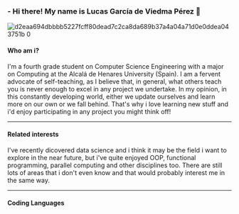 ### - Hi there! My name is Lucas García de Viedma Pérez 👋
![d2eaa694dbbbb5227fcff80dead7c2ca8da689b37a4a04a71d0e0ddea043751b 0](https://user-images.githubusercontent.com/72617878/97785588-29847600-1ba6-11eb-9746-411a9e7042ea.png)
#### Who am i?
I'm a fourth grade student on Computer Science Engineering with a major on Computing at the Alcalá de Henares University (Spain). I am a fervent advocate of self-teaching, as I believe that, in general, what others teach you is never enough to excel in any project we undertake. In my opinion, in this constantly developing world, either we update ourselves and learn more on our own or we fall behind. That's why i love learning new stuff and i'd enjoy participating in any project you might think off! 
***
#### Related interests
I've recently dicovered data science and i think it may be the field i want to explore in the near future, but i've quite enjoyed OOP, functional programming, parallel computing and other disciplines too. There are still lots of areas that i don't even know and that would probably interest me in the same way.
***
#### Coding Languages

<!--
**Lucasgvdii/Lucasgvdii** is a ✨ _special_ ✨ repository because its `README.md` (this file) appears on your GitHub profile. 

Here are some ideas to get you started:

- 🔭 I’m currently working on ...
- 🌱 I’m currently learning ...
- 👯 I’m looking to collaborate on ...
- 🤔 I’m looking for help with ...
- 💬 Ask me about ...
- 📫 How to reach me: ...
- 😄 Pronouns: ...
- ⚡ Fun fact: ...
-->
